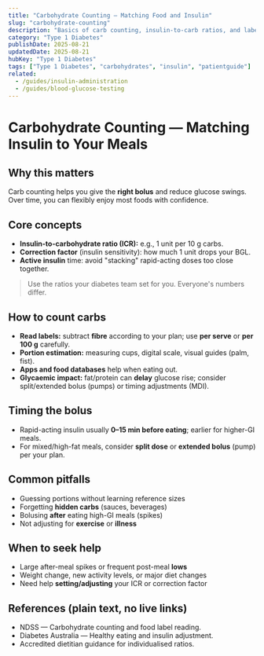 ```yaml
---
title: "Carbohydrate Counting — Matching Food and Insulin"
slug: "carbohydrate-counting"
description: "Basics of carb counting, insulin-to-carb ratios, and label reading for Type 1 Diabetes."
category: "Type 1 Diabetes"
publishDate: 2025-08-21
updatedDate: 2025-08-21
hubKey: "Type 1 Diabetes"
tags: ["Type 1 Diabetes", "carbohydrates", "insulin", "patientguide"]
related:
  - /guides/insulin-administration
  - /guides/blood-glucose-testing
---
```



# Carbohydrate Counting — Matching Insulin to Your Meals

## Why this matters
Carb counting helps you give the **right bolus** and reduce glucose swings. Over time, you can flexibly enjoy most foods with confidence.


## Core concepts
- **Insulin-to-carbohydrate ratio (ICR):** e.g., 1 unit per 10 g carbs.  
- **Correction factor** (insulin sensitivity): how much 1 unit drops your BGL.  
- **Active insulin** time: avoid "stacking" rapid-acting doses too close together.

> Use the ratios your diabetes team set for you. Everyone's numbers differ.

## How to count carbs
- **Read labels:** subtract **fibre** according to your plan; use **per serve** or **per 100 g** carefully.  
- **Portion estimation:** measuring cups, digital scale, visual guides (palm, fist).  
- **Apps and food databases** help when eating out.  
- **Glycaemic impact:** fat/protein can **delay** glucose rise; consider split/extended bolus (pumps) or timing adjustments (MDI).

## Timing the bolus
- Rapid-acting insulin usually **0–15 min before eating**; earlier for higher-GI meals.  
- For mixed/high-fat meals, consider **split dose** or **extended bolus** (pump) per your plan.

## Common pitfalls
- Guessing portions without learning reference sizes  
- Forgetting **hidden carbs** (sauces, beverages)  
- Bolusing **after** eating high-GI meals (spikes)  
- Not adjusting for **exercise** or **illness**

## When to seek help
- Large after-meal spikes or frequent post-meal **lows**  
- Weight change, new activity levels, or major diet changes  
- Need help **setting/adjusting** your ICR or correction factor

## References (plain text, no live links)
- NDSS — Carbohydrate counting and food label reading.  
- Diabetes Australia — Healthy eating and insulin adjustment.  
- Accredited dietitian guidance for individualised ratios.
